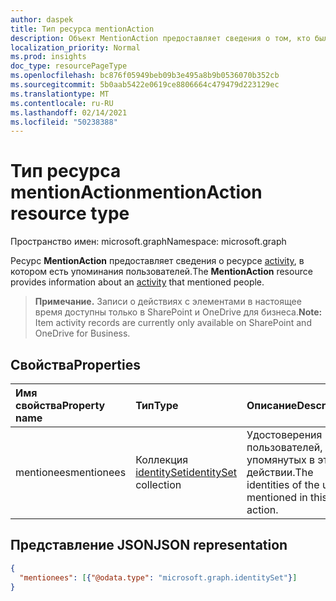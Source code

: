 ```yaml
---
author: daspek
title: Тип ресурса mentionAction
description: Объект MentionAction предоставляет сведения о том, кто был упомянут во время действия.
localization_priority: Normal
ms.prod: insights
doc_type: resourcePageType
ms.openlocfilehash: bc876f05949beb09b3e495a8b9b0536070b352cb
ms.sourcegitcommit: 5b0aab5422e0619ce8806664c479479d223129ec
ms.translationtype: MT
ms.contentlocale: ru-RU
ms.lasthandoff: 02/14/2021
ms.locfileid: "50238388"
---
```

# <a name="mentionaction-resource-type"></a><span data-ttu-id="b44e0-103">Тип ресурса mentionAction</span><span class="sxs-lookup"><span data-stu-id="b44e0-103">mentionAction resource type</span></span>

<span data-ttu-id="b44e0-104">Пространство имен: microsoft.graph</span><span class="sxs-lookup"><span data-stu-id="b44e0-104">Namespace: microsoft.graph</span></span>

<span data-ttu-id="b44e0-105">Ресурс **MentionAction** предоставляет сведения о ресурсе [activity][], в котором есть упоминания пользователей.</span><span class="sxs-lookup"><span data-stu-id="b44e0-105">The **MentionAction** resource provides information about an [activity][] that mentioned people.</span></span>

><span data-ttu-id="b44e0-106">**Примечание.** Записи о действиях с элементами в настоящее время доступны только в SharePoint и OneDrive для бизнеса.</span><span class="sxs-lookup"><span data-stu-id="b44e0-106">**Note:** Item activity records are currently only available on SharePoint and OneDrive for Business.</span></span>

[действии]: itemactivity.md
[activity]: itemactivity.md

## <a name="properties"></a><span data-ttu-id="b44e0-108">Свойства</span><span class="sxs-lookup"><span data-stu-id="b44e0-108">Properties</span></span>

| <span data-ttu-id="b44e0-109">Имя свойства</span><span class="sxs-lookup"><span data-stu-id="b44e0-109">Property name</span></span> | <span data-ttu-id="b44e0-110">Тип</span><span class="sxs-lookup"><span data-stu-id="b44e0-110">Type</span></span>                       | <span data-ttu-id="b44e0-111">Описание</span><span class="sxs-lookup"><span data-stu-id="b44e0-111">Description</span></span>
|:--------------|:---------------------------|:-----------------------------
| <span data-ttu-id="b44e0-112">mentionees</span><span class="sxs-lookup"><span data-stu-id="b44e0-112">mentionees</span></span>    | <span data-ttu-id="b44e0-113">Коллекция [identitySet][]</span><span class="sxs-lookup"><span data-stu-id="b44e0-113">[identitySet][] collection</span></span> | <span data-ttu-id="b44e0-114">Удостоверения пользователей, упомянутых в этом действии.</span><span class="sxs-lookup"><span data-stu-id="b44e0-114">The identities of the users mentioned in this action.</span></span>

[identitySet]: identityset.md

## <a name="json-representation"></a><span data-ttu-id="b44e0-116">Представление JSON</span><span class="sxs-lookup"><span data-stu-id="b44e0-116">JSON representation</span></span>

<!-- {
  "blockType": "resource",
  "optionalProperties": [ ],
  "@type": "microsoft.graph.mentionAction"
}-->

```json
{
  "mentionees": [{"@odata.type": "microsoft.graph.identitySet"}]
}
```

<!--
{
  "type": "#page.annotation",
  "description": "The MentionAction object provides information about who was mentioned during an activity.",
  "keywords": "activities,activity,action,mention",
  "section": "documentation",
  "tocPath": "Resources/MentionAction",
  "suppressions": []
}
-->

